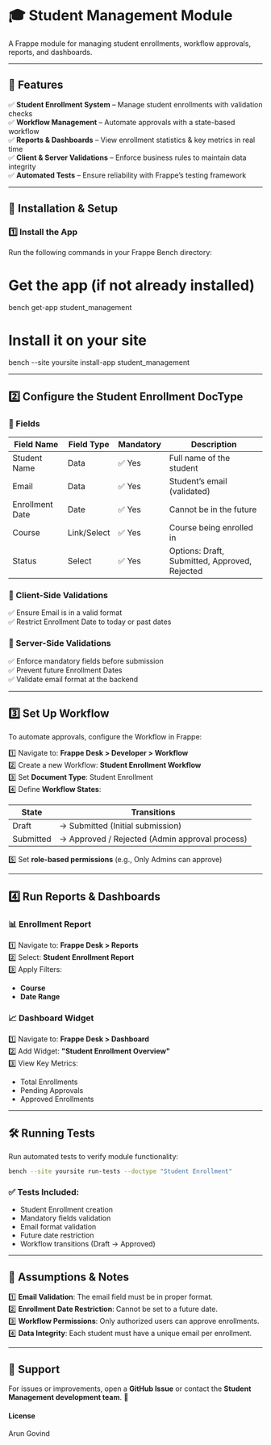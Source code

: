# 🎓 Student Management Module

A Frappe module for managing student enrollments, workflow approvals, reports, and dashboards.

---

## 📌 Features

✅ **Student Enrollment System** – Manage student enrollments with validation checks  
✅ **Workflow Management** – Automate approvals with a state-based workflow  
✅ **Reports & Dashboards** – View enrollment statistics & key metrics in real time  
✅ **Client & Server Validations** – Enforce business rules to maintain data integrity  
✅ **Automated Tests** – Ensure reliability with Frappe’s testing framework  

---

## 🚀 Installation & Setup

### 1️⃣ Install the App
Run the following commands in your Frappe Bench directory:

# Get the app (if not already installed)
bench get-app student_management

# Install it on your site
bench --site yoursite install-app student_management


---

## 2️⃣ Configure the Student Enrollment DocType

### 📌 Fields

| Field Name       | Field Type  | Mandatory | Description                         |
|-----------------|------------|-----------|-------------------------------------|
| Student Name    | Data       | ✅ Yes    | Full name of the student           |
| Email          | Data       | ✅ Yes    | Student’s email (validated)        |
| Enrollment Date | Date       | ✅ Yes    | Cannot be in the future            |
| Course         | Link/Select | ✅ Yes    | Course being enrolled in           |
| Status         | Select     | ✅ Yes    | Options: Draft, Submitted, Approved, Rejected |

### 📌 Client-Side Validations

✅ Ensure Email is in a valid format  
✅ Restrict Enrollment Date to today or past dates  

### 📌 Server-Side Validations

✅ Enforce mandatory fields before submission  
✅ Prevent future Enrollment Dates  
✅ Validate email format at the backend  

---

## 3️⃣ Set Up Workflow

To automate approvals, configure the Workflow in Frappe:

1️⃣ Navigate to: **Frappe Desk > Developer > Workflow**  
2️⃣ Create a new Workflow: **Student Enrollment Workflow**  
3️⃣ Set **Document Type**: Student Enrollment  
4️⃣ Define **Workflow States**:

| State     | Transitions             |
|----------|------------------------|
| Draft    | → Submitted (Initial submission) |
| Submitted | → Approved / Rejected (Admin approval process) |

5️⃣ Set **role-based permissions** (e.g., Only Admins can approve)  

---

## 4️⃣ Run Reports & Dashboards

### 📊 Enrollment Report

1️⃣ Navigate to: **Frappe Desk > Reports**  
2️⃣ Select: **Student Enrollment Report**  
3️⃣ Apply Filters:
   - **Course**  
   - **Date Range**  

### 📈 Dashboard Widget

1️⃣ Navigate to: **Frappe Desk > Dashboard**  
2️⃣ Add Widget: **"Student Enrollment Overview"**  
3️⃣ View Key Metrics:
   - Total Enrollments  
   - Pending Approvals  
   - Approved Enrollments  

---

## 🛠️ Running Tests

Run automated tests to verify module functionality:

```sh
bench --site yoursite run-tests --doctype "Student Enrollment"
```

### ✅ Tests Included:

- Student Enrollment creation  
- Mandatory fields validation  
- Email format validation  
- Future date restriction  
- Workflow transitions (Draft → Approved)  

---

## 📢 Assumptions & Notes

1️⃣ **Email Validation**: The email field must be in proper format.  
2️⃣ **Enrollment Date Restriction**: Cannot be set to a future date.  
3️⃣ **Workflow Permissions**: Only authorized users can approve enrollments.  
4️⃣ **Data Integrity**: Each student must have a unique email per enrollment.  

---

## 📩 Support

For issues or improvements, open a **GitHub Issue** or contact the **Student Management development team**. 🚀



#### License

Arun Govind
